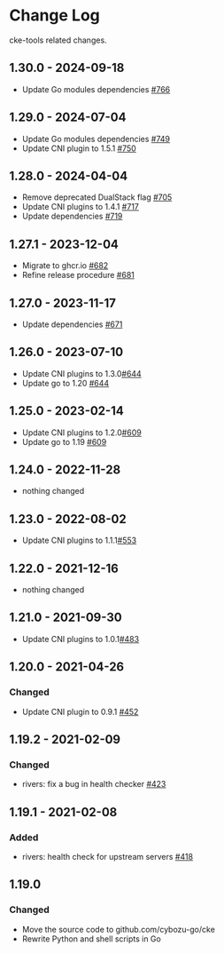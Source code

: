 # Change Log

cke-tools related changes.

## 1.30.0 - 2024-09-18

- Update Go modules dependencies [#766](https://github.com/cybozu-go/cke/pull/766)

## 1.29.0 - 2024-07-04

- Update Go modules dependencies [#749](https://github.com/cybozu-go/cke/pull/749)
- Update CNI plugin to 1.5.1 [#750](https://github.com/cybozu-go/cke/pull/750)

## 1.28.0 - 2024-04-04

- Remove deprecated DualStack flag [#705](https://github.com/cybozu-go/cke/pull/705)
- Update CNI plugins to 1.4.1 [#717](https://github.com/cybozu-go/cke/pull/717)
- Update dependencies [#719](https://github.com/cybozu-go/cke/pull/719)

## 1.27.1 - 2023-12-04

- Migrate to ghcr.io [#682](https://github.com/cybozu-go/cke/pull/682)
- Refine release procedure [#681](https://github.com/cybozu-go/cke/pull/681)

## 1.27.0 - 2023-11-17

- Update dependencies [#671](https://github.com/cybozu-go/cke/pull/671)

## 1.26.0 - 2023-07-10

- Update CNI plugins to 1.3.0[#644](https://github.com/cybozu-go/cke/pull/644)
- Update go to 1.20 [#644](https://github.com/cybozu-go/cke/pull/644)

## 1.25.0 - 2023-02-14

- Update CNI plugins to 1.2.0[#609](https://github.com/cybozu-go/cke/pull/609)
- Update go to 1.19 [#609](https://github.com/cybozu-go/cke/pull/609)

## 1.24.0 - 2022-11-28

- nothing changed

## 1.23.0 - 2022-08-02

- Update CNI plugins to 1.1.1[#553](https://github.com/cybozu-go/cke/pull/#553)

## 1.22.0 - 2021-12-16

- nothing changed

## 1.21.0 - 2021-09-30

- Update CNI plugins to 1.0.1[#483](https://github.com/cybozu-go/cke/pull/#483)

## 1.20.0 - 2021-04-26

### Changed

- Update CNI plugin to 0.9.1 [#452](https://github.com/cybozu-go/cke/pull/#452)

## 1.19.2 - 2021-02-09

### Changed

- rivers: fix a bug in health checker [#423](https://github.com/cybozu-go/cke/pull/#423)

## 1.19.1 - 2021-02-08

### Added

- rivers: health check for upstream servers [#418](https://github.com/cybozu-go/cke/pull/#418)

## 1.19.0

### Changed

- Move the source code to github.com/cybozu-go/cke
- Rewrite Python and shell scripts in Go
